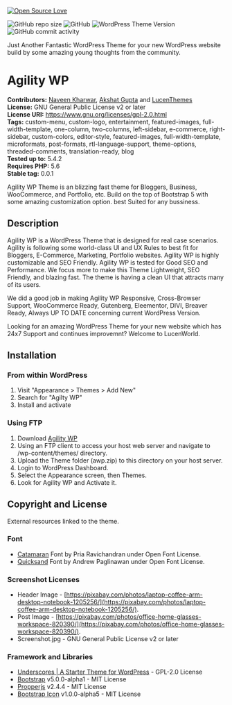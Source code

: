 [![Open Source Love](https://badges.frapsoft.com/os/v3/open-source-175x29.png?v=103)](https://github.com/ellerbrock/open-source-badges/)

![GitHub repo size](https://img.shields.io/github/repo-size/wayoutworks/awp?label=We%20are%20Just) ![GitHub](https://img.shields.io/github/license/wayoutworks/awp?label=Proudly%20Open%20Source) ![WordPress Theme Version](https://img.shields.io/wordpress/theme/v/awp?label=Theme%20Version) ![GitHub commit activity](https://img.shields.io/github/commit-activity/m/wayoutworks/awp)

Just Another Fantastic WordPress Theme for your new WordPress website build by some amazing young thoughts from the community.

# Agility WP

**Contributors:** [Naveen Kharwar](https://profiles.wordpress.org/naveenkharwar), [Akshat Gupta](https://profiles.wordpress.org/username) and [LucenThemes](https://profiles.wordpress.org/lucenthemes)  
**License:** GNU General Public License v2 or later  
**License URI:** https://www.gnu.org/licenses/gpl-2.0.html  
**Tags:** custom-menu, custom-logo, entertainment, featured-images, full-width-template, one-column, two-columns, left-sidebar, e-commerce, right-sidebar, custom-colors, editor-style, featured-images, full-width-template, microformats, post-formats, rtl-language-support, theme-options, threaded-comments, translation-ready, blog  
**Tested up to:** 5.4.2  
**Requires PHP:** 5.6  
**Stable tag:** 0.0.1

Agility WP Theme is an blizzing fast theme for Bloggers, Business, WooCommerce, and Portfolio, etc. Build on the top of Bootstrap 5 with some amazing customization option. best Suited for any bussiness.

## Description

Agility WP is a WordPress Theme that is designed for real case scenarios. Agility is following some world-class UI and UX Rules to best fit for Bloggers, E-Commerce, Marketing, Portfolio websites.
Agility WP is highly customizable and SEO Friendly. Agility WP is tested for Good SEO and Performance. We focus more to make this Theme Lightweight, SEO Friendly, and blazing fast.
The theme is having a clean UI that attracts many of its users.

We did a good job in making Agility WP Responsive, Cross-Browser Support, WooCommerce Ready, Gutenberg, Eleementor, DIVI, Breaver Ready, Always UP TO DATE concerning current WordPress Version.

Looking for an amazing WordPress Theme for your new website which has 24x7 Support and continues improvemnt? Welcome to LucenWorld.

## Installation

### From within WordPress

1. Visit "Appearance > Themes > Add New"
2. Search for "Agilty WP"
3. Install and activate

### Using FTP

1. Download [Agility WP](https://www.wordpress.org/themes/awp) 
2. Using an FTP client to access your host web server and navigate to /wp-content/themes/ directory.
3. Upload the Theme folder (awp.zip) to this directory on your host server.
4. Login to WordPress Dashboard.
5. Select the Appearance screen, then Themes.
6. Look for Agility WP and Activate it.

## Copyright and License
External resources linked to the theme.

### Font

- [Catamaran](https://fonts.google.com/specimen/Catamaran) Font by Pria Ravichandran under Open Font License.
- [Quicksand](https://fonts.google.com/specimen/Quicksand) Font by Andrew Paglinawan under Open Font License.

### Screenshot Licenses

- Header Image - [https://pixabay.com/photos/laptop-coffee-arm-desktop-notebook-1205256/](https://pixabay.com/photos/laptop-coffee-arm-desktop-notebook-1205256/).  
- Post Image - [https://pixabay.com/photos/office-home-glasses-workspace-820390/](https://pixabay.com/photos/office-home-glasses-workspace-820390/).
- Screenshot.jpg - GNU General Public License v2 or later

### Framework and Libraries
- [Underscores | A Starter Theme for WordPress](https://underscores.me/)  - GPL-2.0 License
- [Bootstrap](https://github.com/twbs/bootstrap) v5.0.0-alpha1 - MIT License
- [Propperjs](https://popper.js.org/) v2.4.4 - MIT License
- [Bootstrap Icon](https://icons.getbootstrap.com/) v1.0.0-alpha5 -  MIT License